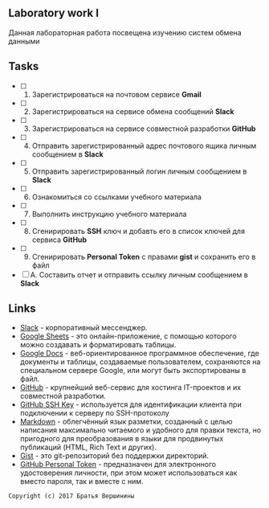 ## Laboratory work I

Данная лабораторная работа посвещена изучению систем обмена данными

## Tasks

- [ ] 1. Зарегистрироваться на почтовом сервисе **Gmail**
- [ ] 2. Зарегистрироваться на сервисе обмена сообщений **Slack**
- [ ] 3. Зарегистрироваться на сервисе совместной разработки **GitHub**
- [ ] 4. Отправить зарегистрированный адрес почтового ящика личным сообщением в **Slack**
- [ ] 5. Отправить зарегистрированный логин личным сообщением в **Slack**
- [ ] 6. Ознакомиться со ссылками учебного материала
- [ ] 7. Выполнить инструкцию учебного материала
- [ ] 8. Сгенирировать **SSH** ключ и добавть его в список ключей для сервиса **GitHub**
- [ ] 9. Сгенирировать **Personal Token** с правами **gist** и сохранить его в файл
- [ ] A. Составить отчет и отправить ссылку личным сообщением в **Slack**

## Links

- [Slack](https://slack.com) - корпоративный мессенджер. 
- [Google Sheets](https://www.google.ru/intl/ru/sheets/about/) -  это онлайн-приложение, с помощью которого можно создавать и форматировать таблицы.
- [Google Docs](https://www.google.ru/intl/ru/docs/about/) - веб-ориентированное программное обеспечение, где документы и таблицы, создаваемые пользователем, сохраняются на специальном сервере Google, или могут быть экспортированы в файл.
- [GitHub](https://github.com) - крупнейший веб-сервис для хостинга IT-проектов и их совместной разработки. 
- [GitHub SSH Key](https://help.github.com/articles/generating-a-new-ssh-key-and-adding-it-to-the-ssh-agent/) - используется для идентификации клиента при подключении к серверу по SSH-протоколу
- [Markdown](https://stackedit.io) -  облегчённый язык разметки, созданный с целью написания максимально читаемого и удобного для правки текста, но пригодного для преобразования в языки для продвинутых публикаций (HTML, Rich Text и других).
- [Gist](https://gist.github.com) -  это git-репозиторий без поддержки директорий.
- [GitHub Personal Token](https://github.com/settings/tokens/new) - предназначен для электронного удостоверения личности, при этом может использоваться как вместо пароля, так и вместе с ним.


```
Copyright (c) 2017 Братья Вершинины
```
